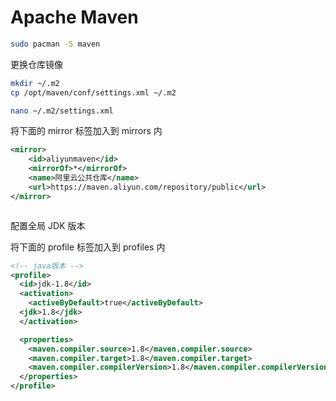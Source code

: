# Apache Maven

```bash
sudo pacman -S maven
```

更换仓库镜像

```bash
mkdir ~/.m2
cp /opt/maven/conf/settings.xml ~/.m2

nano ~/.m2/settings.xml
```

将下面的 mirror 标签加入到 mirrors 内

```xml
<mirror>
    <id>aliyunmaven</id>
    <mirrorOf>*</mirrorOf>
    <name>阿里云公共仓库</name>
    <url>https://maven.aliyun.com/repository/public</url>
</mirror>



```

配置全局 JDK 版本

将下面的 profile 标签加入到 profiles 内

```xml
<!-- java版本 -->
<profile>
  <id>jdk-1.8</id>
  <activation>
	<activeByDefault>true</activeByDefault>
  <jdk>1.8</jdk>
  </activation>

  <properties>
	<maven.compiler.source>1.8</maven.compiler.source>
	<maven.compiler.target>1.8</maven.compiler.target>
	<maven.compiler.compilerVersion>1.8</maven.compiler.compilerVersion>
  </properties>
</profile>
```
